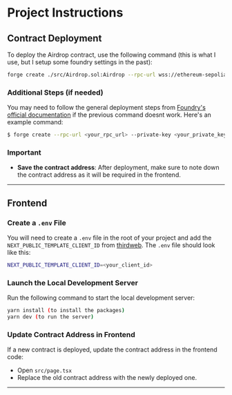 # Project Instructions

## Contract Deployment

To deploy the Airdrop contract, use the following command (this is what I use, but I setup some foundry settings in the past):

```bash
forge create ./src/Airdrop.sol:Airdrop --rpc-url wss://ethereum-sepolia-rpc.publicnode.com --account deployer
```

### Additional Steps (if needed)

You may need to follow the general deployment steps from [Foundry's official documentation](https://book.getfoundry.sh/forge/deploying) if the previous command doesnt work. Here's an example command:

```bash
$ forge create --rpc-url <your_rpc_url> --private-key <your_private_key> src/MyContract.sol:MyContract
```

### Important

- **Save the contract address**: After deployment, make sure to note down the contract address as it will be required in the frontend.

---

## Frontend

### Create a `.env` File

You will need to create a `.env` file in the root of your project and add the `NEXT_PUBLIC_TEMPLATE_CLIENT_ID` from [thirdweb](https://thirdweb.com/). The `.env` file should look like this:

```bash
NEXT_PUBLIC_TEMPLATE_CLIENT_ID=<your_client_id>
```

### Launch the Local Development Server

Run the following command to start the local development server:

```bash
yarn install (to install the packages)
yarn dev (to run the server)
```

### Update Contract Address in Frontend

If a new contract is deployed, update the contract address in the frontend code:

- Open `src/page.tsx`
- Replace the old contract address with the newly deployed one.

---